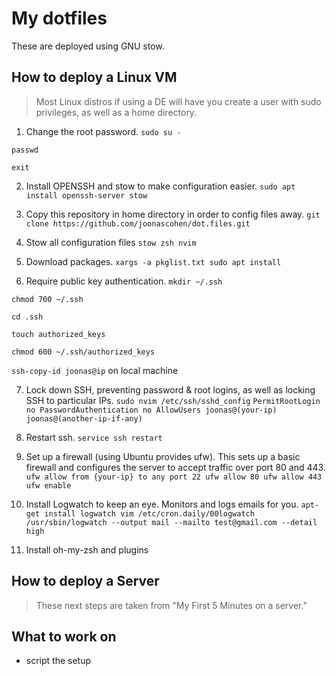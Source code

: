 # My dotfiles
These are deployed using GNU stow.

## How to deploy a Linux VM
> Most Linux distros if using a DE will have you create a user with sudo privileges, as well as a home directory.

1. Change the root password.
`sudo su -`

`passwd`

`exit`

2. Install OPENSSH and stow to make configuration easier.
`sudo apt install openssh-server stow`

3. Copy this repository in home directory in order to config files away.
`git clone https://github.com/joonascohen/dot.files.git`

4. Stow all configuration files
`stow zsh nvim`

5. Download packages.
`xargs -a pkglist.txt sudo apt install`

6. Require public key authentication.
`mkdir ~/.ssh`

`chmod 700 ~/.ssh`

`cd .ssh`

`touch authorized_keys`

`chmod 600 ~/.ssh/authorized_keys`

`ssh-copy-id joonas@ip` on local machine


7. Lock down SSH, preventing password & root logins, as well as locking SSH to particular IPs.
`sudo nvim /etc/ssh/sshd_config`
`PermitRootLogin no PasswordAuthentication no AllowUsers joonas@(your-ip) joonas@(another-ip-if-any)`

8. Restart ssh.
`service ssh restart`

9. Set up a firewall (using Ubuntu provides ufw). This sets up a basic firewall and configures the server to accept traffic over port 80 and 443.
`ufw allow from {your-ip} to any port 22 ufw allow 80 ufw allow 443 ufw enable`

10. Install Logwatch to keep an eye. Monitors and logs emails for you.
`apt-get install logwatch vim /etc/cron.daily/00logwatch`
`/usr/sbin/logwatch --output mail --mailto test@gmail.com --detail high`

11. Install oh-my-zsh and plugins

## How to deploy a Server
>These next steps are taken from "My First 5 Minutes on a server."

## What to work on
- script the setup

